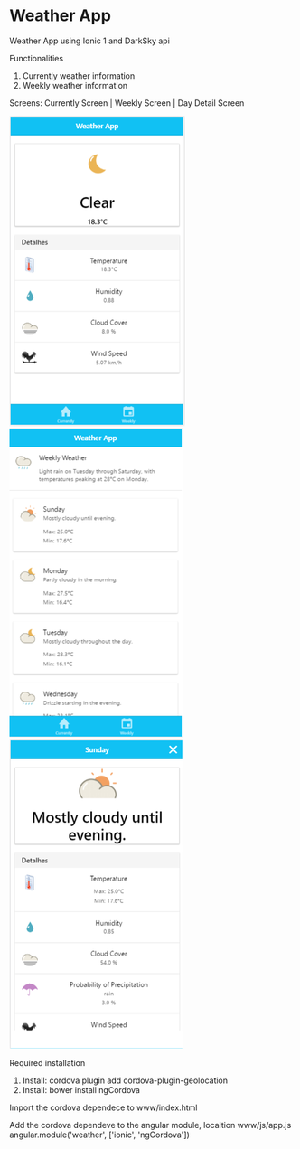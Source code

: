 # Weather App
Weather App using Ionic 1 and DarkSky api

Functionalities
1. Currently weather information
2. Weekly weather information

Screens: Currently Screen | Weekly Screen | Day Detail Screen

![](https://raw.githubusercontent.com/luucasAlbuq/weather-ionic-app/master/weather-app/www/img/screens/currently_screen.PNG)
![](https://raw.githubusercontent.com/luucasAlbuq/weather-ionic-app/master/weather-app/www/img/screens/weekly_screen.PNG)
![](https://raw.githubusercontent.com/luucasAlbuq/weather-ionic-app/master/weather-app/www/img/screens/day_detail_screen.PNG)

Required installation
1. Install: cordova plugin add cordova-plugin-geolocation
2. Install: bower install ngCordova 

Import the cordova dependece to www/index.html
<script src="lib/ngCordova/dist/ng-cordova.js"></script> 

Add the cordova dependeve to the angular module, localtion www/js/app.js
angular.module('weather', ['ionic', 'ngCordova'])
